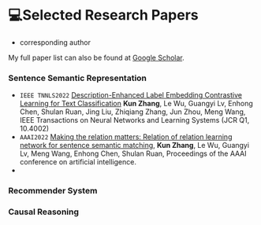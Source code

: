 # 💻Selected Research Papers
* corresponding author

My full paper list can also be found at [Google Scholar](https://scholar.google.com/citations?user=40coXH4AAAAJ).

### Sentence Semantic Representation
- ``IEEE TNNLS2022`` [Description-Enhanced Label Embedding Contrastive Learning for Text Classification](https://ieeexplore.ieee.org/document/10154259)
**Kun Zhang**, Le Wu, Guangyi Lv, Enhong Chen, Shulan Ruan, Jing Liu, Zhiqiang Zhang, Jun Zhou, Meng Wang, IEEE Transactions on Neural Networks and Learning Systems (JCR Q1, 10.4002)
- ``AAAI2022`` [Making the relation matters: Relation of relation learning network for sentence semantic matching](https://ojs.aaai.org/index.php/AAAI/article/view/17694/17501), **Kun Zhang**, Le Wu, Guangyi Lv, Meng Wang, Enhong Chen, Shulan Ruan, Proceedings of the AAAI conference on artificial intelligence.
- 
### Recommender System

### Causal Reasoning
